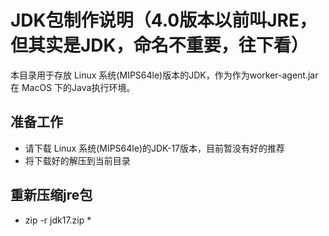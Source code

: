 # JDK包制作说明（4.0版本以前叫JRE，但其实是JDK，命名不重要，往下看）

本目录用于存放 Linux 系统(MIPS64le)版本的JDK，作为作为worker-agent.jar在 MacOS 下的Java执行环境。

## 准备工作
- 请下载 Linux 系统(MIPS64le)的JDK-17版本，目前暂没有好的推荐
- 将下载好的解压到当前目录

## 重新压缩jre包
- zip -r jdk17.zip *

